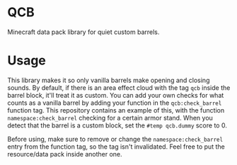 # QCB
Minecraft data pack library for quiet custom barrels.

# Usage
This library makes it so only vanilla barrels make opening and closing sounds. By default, if there is an area effect cloud with the tag `qcb` inside the barrel block, it'll treat it as custom. You can add your own checks for what counts as a vanilla barrel by adding your function in the `qcb:check_barrel` function tag. This repository contains an example of this, with the function `namespace:check_barrel` checking for a certain armor stand. When you detect that the barrel is a custom block, set the `#temp qcb.dummy` score to 0.

Before using, make sure to remove or change the `namespace:check_barrel` entry from the function tag, so the tag isn't invalidated.
Feel free to put the resource/data pack inside another one.
